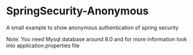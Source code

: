 # SpringSecurity-Anonymous
A small example to show anonymous authentication of spring security

Note: You need Mysql database around 8.0 and for more information look into application.properties file
